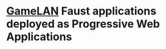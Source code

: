 # <a href="https://github.com/grame-cncm/GameLAN">GameLAN</a> Faust applications deployed as Progressive Web Applications
